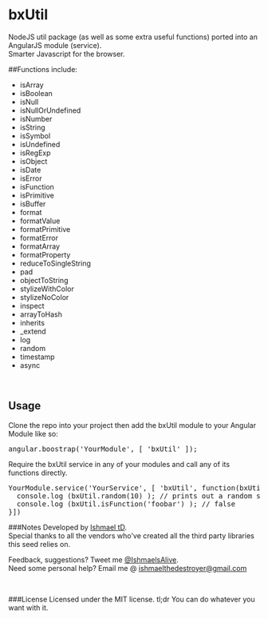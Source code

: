 bxUtil
====

NodeJS util package (as well as some extra useful functions) ported into an AngularJS module (service).
<br />
Smarter Javascript for the browser.


##Functions include:

- isArray
- isBoolean
- isNull
- isNullOrUndefined
- isNumber
- isString
- isSymbol
- isUndefined
- isRegExp
- isObject
- isDate
- isError
- isFunction
- isPrimitive
- isBuffer
- format
- formatValue
- formatPrimitive
- formatError
- formatArray
- formatProperty
- reduceToSingleString
- pad
- objectToString
- stylizeWithColor
- stylizeNoColor
- inspect
- arrayToHash
- inherits
- _extend
- log
- random
- timestamp
- async

<br />

## Usage

Clone the repo into your project then add the bxUtil module to your Angular Module like so:

<pre>
angular.boostrap('YourModule', [ 'bxUtil' ]);
</pre>

Require the bxUtil service in any of your modules and call any of its functions directly.

<pre>
YourModule.service('YourService', [ 'bxUtil', function(bxUtil) {
  console.log (bxUtil.random(10) ); // prints out a random string with 10 characters
  console.log (bxUtil.isFunction('foobar') ); // false
}])
</pre>

###Notes
Developed by <a href='http://twitter.com/ishmaelsalive'>Ishmael tD</a>. <br />
Special thanks to all the vendors who've created all the third party libraries this seed relies on. <br />

Feedback, suggestions? Tweet me <a href='http://twitter.com/ishmaelsalive'>@IshmaelsAlive</a>. <br />
Need some personal help? Email me @ <a href='mailto:ishmaelthedestroyer@gmail.com?Subject=LazyNMean'>ishmaelthedestroyer@gmail.com</a>

<br />

###License
Licensed under the MIT license. tl;dr You can do whatever you want with it.
